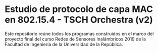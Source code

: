 # Estudio de protocolo de capa MAC en 802.15.4 - TSCH Orchestra (v2)
Este repositorio reúne todos los programas construidos en el marco del proyecto final del curso Redes de Sensores Inalámbricos 2019 de la Facultad de Ingeniería de la Universidad de la República.
